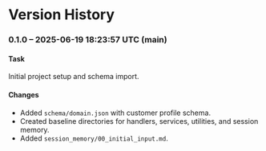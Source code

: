 # Version History

### 0.1.0 – 2025-06-19 18:23:57 UTC (main)

#### Task
Initial project setup and schema import.

#### Changes
- Added `schema/domain.json` with customer profile schema.
- Created baseline directories for handlers, services, utilities, and session memory.
- Added `session_memory/00_initial_input.md`.
